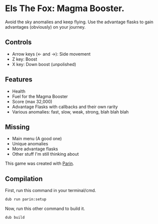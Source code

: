 # Els The Fox: Magma Booster.

Avoid the sky anomalies and keep flying. Use the advantage flasks to gain advantages (obviously) on your journey.

## Controls

- Arrow keys (<- and ->): Side movement
- Z key: Boost
- X key: Down boost (unpolished)

## Features
- Health
- Fuel for the Magma Booster
- Score (max 32,000)
- Advantage Flasks with callbacks and their own rarity
- Various anomalies: fast, slow, weak, strong, blah blah blah

## Missing
- Main menu (A good one)
- Unique anomalies
- More advantage flasks
- Other stuff I'm still thinking about

This game was created with [Parin](https://github.com/Kapendev/parin).

## Compilation

First, run this command in your terminal/cmd.
```sh
dub run parin:setup
```

Now, run this other command to build it.
```sh
dub build
```
